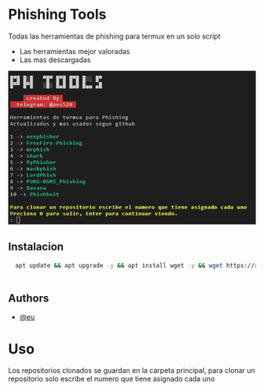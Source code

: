 
# Phishing Tools

Todas las herramientas de phishing para termux en un solo script
- Las herramientas mejor valoradas
- Las mas descargadas

![logo](https://raw.githubusercontent.com/pes528/pTools/main/src/logo.png)










## Instalacion



```bash
  apt update && apt upgrade -y && apt install wget -y && wget https://raw.githubusercontent.com/pes528/pTools/main/install.sh && bash install.sh
  
```
    
## Authors

- [@eu](https://t.me/@pes528)


# Uso

Los repositorios clonados se guardan en la carpeta principal, para clonar un repositorio solo escribe el numero que tiene asignado cada uno 

